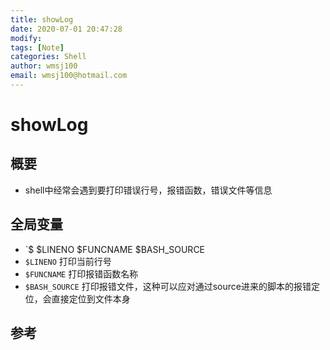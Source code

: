 ```yaml
---
title: showLog
date: 2020-07-01 20:47:28
modify: 
tags: [Note]
categories: Shell
author: wmsj100
email: wmsj100@hotmail.com
---
```


# showLog

## 概要

- shell中经常会遇到要打印错误行号，报错函数，错误文件等信息

## 全局变量

- `$ $LINENO $FUNCNAME $BASH_SOURCE
- `$LINENO` 打印当前行号
- `$FUNCNAME` 打印报错函数名称
- `$BASH_SOURCE` 打印报错文件，这种可以应对通过source进来的脚本的报错定位，会直接定位到文件本身

## 参考

